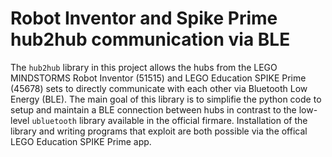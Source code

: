 # Robot Inventor and Spike Prime hub2hub communication via BLE

The `hub2hub` library in this project allows the hubs from the LEGO MINDSTORMS Robot Inventor (51515) and LEGO Education SPIKE Prime (45678) sets to directly communicate with each other via Bluetooth Low Energy (BLE). The main goal of this library is to simplifie the python code to setup and maintain a BLE connection between hubs in contrast to the low-level `ubluetooth` library available in the official firmare. Installation of the library and writing programs that exploit are both possible via the offical LEGO Education SPIKE Prime app. 

